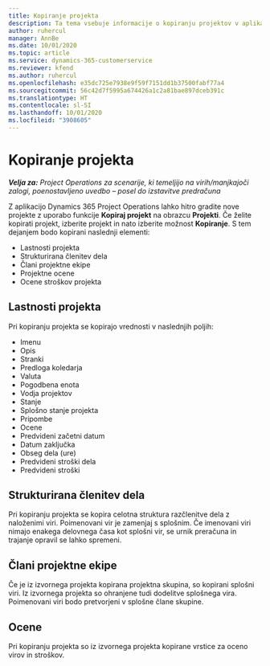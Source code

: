 ```yaml
---
title: Kopiranje projekta
description: Ta tema vsebuje informacije o kopiranju projektov v aplikaciji Dynamics 365 Project Operations.
author: ruhercul
manager: AnnBe
ms.date: 10/01/2020
ms.topic: article
ms.service: dynamics-365-customerservice
ms.reviewer: kfend
ms.author: ruhercul
ms.openlocfilehash: e35dc725e7938e9f59f7151dd1b37500fabf77a4
ms.sourcegitcommit: 56c42d7f5995a674426a1c2a81bae897dceb391c
ms.translationtype: HT
ms.contentlocale: sl-SI
ms.lasthandoff: 10/01/2020
ms.locfileid: "3908605"
---
```

# <a name="copy-a-project"></a>Kopiranje projekta

_**Velja za:** Project Operations za scenarije, ki temeljijo na virih/manjkajoči zalogi, poenostavljeno uvedbo – posel do izstavitve predračuna_

Z aplikacijo Dynamics 365 Project Operations lahko hitro gradite nove projekte z uporabo funkcije **Kopiraj projekt** na obrazcu **Projekti**. Če želite kopirati projekt, izberite projekt in nato izberite možnost **Kopiranje**. S tem dejanjem bodo kopirani naslednji elementi:

- Lastnosti projekta
- Strukturirana členitev dela
- Člani projektne ekipe
- Projektne ocene
- Ocene stroškov projekta

## <a name="project-properties"></a>Lastnosti projekta

Pri kopiranju projekta se kopirajo vrednosti v naslednjih poljih:

- Imenu
- Opis
- Stranki
- Predloga koledarja
- Valuta
- Pogodbena enota
- Vodja projektov
- Stanje
- Splošno stanje projekta
- Pripombe
- Ocene
- Predvideni začetni datum
- Datum zaključka
- Obseg dela (ure)
- Predvideni stroški dela
- Predvideni stroški

## <a name="work-breakdown-structure"></a>Strukturirana členitev dela

Pri kopiranju projekta se kopira celotna struktura razčlenitve dela z naloženimi viri. Poimenovani vir je zamenjaj s splošnim. Če imenovani viri nimajo enakega delovnega časa kot splošni vir, se urnik preračuna in trajanje opravil se lahko spremeni.

## <a name="project-team-members"></a>Člani projektne ekipe

Če je iz izvornega projekta kopirana projektna skupina, so kopirani splošni viri. Iz izvornega projekta so ohranjene tudi dodelitve splošnega vira. Poimenovani viri bodo pretvorjeni v splošne člane skupine.

## <a name="estimates"></a>Ocene

Pri kopiranju projekta so iz izvornega projekta kopirane vrstice za oceno virov in stroškov.